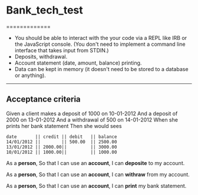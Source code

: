 # Bank_tech_test
=============
* You should be able to interact with the your code via a REPL like IRB or the JavaScript console. (You don't need to implement a command line interface that takes input from STDIN.)
* Deposits, withdrawal.
* Account statement (date, amount, balance) printing.
* Data can be kept in memory (it doesn't need to be stored to a database or anything).
--------------
## Acceptance criteria
Given a client makes a deposit of 1000 on 10-01-2012 And a deposit of 2000 on 13-01-2012 And a withdrawal of 500 on 14-01-2012 When she prints her bank statement Then she would sees


```
date       || credit || debit   || balance
14/01/2012 ||        || 500.00  || 2500.00
13/01/2012 || 2000.00||         || 3000.00
10/01/2012 || 1000.00||         || 1000.00
```
As a **person**,
So that I can use an **account**,
I can **deposite** to my account.

As a **person**,
So that I can use an **account**,
I can **withraw** from my account.

As a **person**,
So that I can use an **account**,
I can **print** my bank statement.
